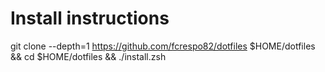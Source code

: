# Install instructions

git clone --depth=1 https://github.com/fcrespo82/dotfiles $HOME/dotfiles && cd $HOME/dotfiles && ./install.zsh
